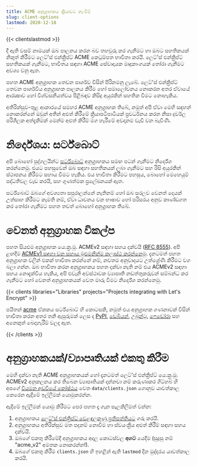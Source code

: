 ```yaml
---
title: ACME අනුග්‍රාහකය ක්‍රියාවට නැංවීම්
slug: client-options
lastmod: 2020-12-18
---
```


{{< clientslastmod >}}

දී ඇති වසම් නාමයක් ඔබ පාලනය කරන බව තහවුරු කර ගැනීමට හා ඔබට සහතිකයක් නිකුත් කිරීමට ලෙට්'ස් එන්ක්‍රිප්ට් ACME කෙටුම්පත භාවිතා කරයි. ලෙට්'ස් එන්ක්‍රිප්ට් සහතිකයක් ගැනීමට, භාවිතය සඳහා ACME සේවාදායක මෘදුකාංගයක් තෝරා ගැනීමට අවශ්‍ය වනු ඇත.

පහත ACME අනුග්‍රාහක තෙවන පාර්ශව විසින් පිරිනමනු ලැබේ. ලෙට්'ස් එන්ක්‍රිප්ට් තෙවන පාර්ශවීය අනුග්‍රාහක පාලනය කිරීම හෝ සමාලෝචනය නොකරන අතර ඒවායේ ආරක්‍ෂාව හෝ විශ්වසනීයත්වය පිළිබඳව කිසිදු අයුරකින් සහතික වීමට නොහැකිය.

අතිරික්සුව-තුළ ආකාරයේ සමහර ACME අනුග්‍රාහක තිබේ, නමුත් අපි ඒවා මෙහි සඳහන් නොකරන්නේ ඔවුන් අතින් අළුත් කිරීමේ ක්‍රියාපටිපාටියක් ප්‍රවර්ධනය කරන නිසා දුර්වල පරිශීලක අත්දැකීමක් මෙන්ම අළුත් කිරීම් මග හැරීමේ අවදානම වැඩි වන බැවිණි.

# නිර්දේශය: සර්ට්බොට්

අපි බොහෝ පුද්ගලයින්ට [සර්ට්බොට්](https://certbot.eff.org/) අනුග්‍රාහකය සමඟ පටන් ගැනීමට නිර්දේශ කරන්නෙමු. එයට පහසුවෙන් ඔබ සඳහා සහතිකයක් ලබා ගැනීමට සහ රිසි අයුරකින් ස්ථාපනය කිරීමට සහාය වීමට හැකිය. එය භාවිතා කිරීමට පහසුය, බොහෝ මෙහෙයුම් පද්ධතිවල වැඩ කරයි, සහ ගුණත්මක ප්‍රලේඛනයක් ඇත.

සර්ට්බොට් ඔබගේ අවශ්‍යතා සපුරාලන්නේ නැතිනම් හෝ ඔබ සරලව වෙනත් දෙයක් උත්සාහ කිරීමට කැමති නම්, ඒවා ධාවනය වන භාෂාව හෝ පරිසරය අනුව කාණ්ඩගත කර තෝරා ගැනීමට පහත තවත් බොහෝ අනුග්‍රාහක තිබේ.

# වෙනත් අනුග්‍රාහක විකල්ප

පහත සියළුම අනුග්‍රාහක යෙ.ක්‍ර.මු. ACMEv2 සඳහා සහය දක්වයි ([RFC 8555](https://tools.ietf.org/html/rfc8555)). අපි ළඟදීම [ACMEv1 සඳහා වන සහාය මුළුමනින්ම කලාස්ථ කරන්නෙමු](https://community.letsencrypt.org/t/end-of-life-plan-for-acmev1/88430/). දැනටමත් පහත අනුග්‍රාහක වලින් එකක් භාවිතා කරන්නේ නම්, නවතම අනුවාදයට උත්ශ්‍රේණි කිරීමට වග බලා ගන්න. ඔබ භාවිතා කරන අනුග්‍රාහකය පහත දක්වා නැති නම් එය ACMEv2 සඳහා සහය නොදැක්විය හැකිය, අපි එවැනි අවස්ථාවක ව්‍යාපෘති නඩත්තුකරුවන් සම්බන්ධ කර ගැනීමට හෝ වෙනත් අනුග්‍රාහකයක් වෙත මාරු වීමට නිර්දේශ කරන්නෙමු.

{{< clients libraries="Libraries" projects="Projects integrating with Let's Encrypt" >}}

පයිතන් [acme](https://github.com/certbot/certbot/tree/master/acme) ඒකකය සර්ට්බොට් හි කොටසකි, නමුත් එය අනුග්‍රාහක ගණනාවක් විසින් භාවිතා කරන අතර තනි ඇසුරුමක් ලෙස ද [PyPI](https://pypi.python.org/pypi/acme), [ඩෙබියන්](https://packages.debian.org/search?keywords=python-acme), [උබුන්ටු](https://launchpad.net/ubuntu/+source/python-acme), [ෆෙඩෝරා](https://bodhi.fedoraproject.org/updates/?packages=python-acme) සහ අනෙකුත් බෙදාහැරීම් වලද ඇත.

{{< /clients >}}

# අනුග්‍රාහකයක්/ව්‍යාපෘතියක් එකතු කිරීම

මෙහි දක්වා නැති ACME අනුග්‍රාහකයක් හෝ දැනටමත් ලෙට්'ස් එන්ක්‍රිප්ට් යෙ.ක්‍ර.මු. ACMEv2 අනුකලනය කර තිබෙන ව්‍යාපෘතියක් දන්නවා නම් කරුණාකර ගිට්හබ් හි අපගේ [වියමන අඩවියේ කෝෂ්ඨය](https://github.com/letsencrypt/website/) වෙත `data/clients.json` ගොනුව යාවත්කාල කෙරෙන ඇදීමේ ඉල්ලීමක් යොමුකරන්න.

ඇදීමේ ඉල්ලීමක් යොමු කිරීමට පෙර පහත දෑ ගැන සැලකිලිමත් වන්න:

1. අනුග්‍රාහකය [ලෙට්'ස් එන්ක්‍රිප්ට් වෙළඳලකුණු ප්‍රතිපත්තියට](/trademarks) ගරු කරයි.
1. අනුග්‍රාහකය අතිරික්සුව මත පදනම් නොවීම හා ස්වයංක්‍රීය අළුත් කිරීම් සඳහා සහය දක්වයි.
1. ඔබගේ එකතු කිරීමේදී අනුග්‍රාහකය අදාල කොටස්වල **අගට** යෙදීම (සුදුසු නම් "acme_v2" අමතක නොකරන්න!).
1. ඔබගේ එකතු කිරීම `clients.json` හි ඉහළින් ඇති `lastmod` දින මුද්දරය යාවත්කාල කරයි.
